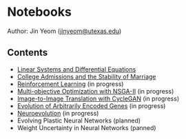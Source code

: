 # Notebooks
Author: Jin Yeom (jinyeom@utexas.edu)

## Contents
- [Linear Systems and Differential Equations](https://github.com/jinyeom/notebooks/blob/master/Linear%20Systems%20and%20Differential%20Equations.ipynb)
- [College Admissions and the Stability of Marriage](https://github.com/jinyeom/notebooks/blob/master/College%20Admissions%20and%20the%20Stability%20of%20Marriage.ipynb)
- [Reinforcement Learning](https://github.com/jinyeom/notebooks/blob/master/Reinforcement%20Learning.ipynb) (in progress)
- [Multi-objective Optimization with NSGA-II](https://github.com/jinyeom/notebooks/blob/master/Multi-objective%20Optimization%20with%20NSGA-II.ipynb) (in progress)
- [Image-to-Image Translation with CycleGAN](https://github.com/jinyeom/notebooks/blob/master/Image-to-Image%20Translation%20with%20CycleGAN.ipynb) (in progress)
- [Evolution of Arbitrarily Encoded Genes](https://github.com/jinyeom/notebooks/blob/master/Evolution%20of%20Arbitrarily%20Encoded%20Genes.ipynb) (in progress)
- [Neuroevolution](https://github.com/jinyeom/notebooks/blob/master/Neuroevolution.ipynb) (in progress)
- Evolving Plastic Neural Networks (planned)
- Weight Uncertainty in Neural Networks (panned)
